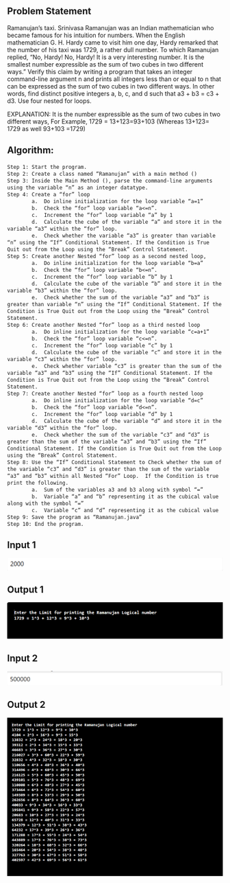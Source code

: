 ## Problem Statement

Ramanujan’s taxi. Srinivasa Ramanujan was an Indian mathematician who became famous for his intuition for numbers. When the English mathematician G. H. Hardy came to visit him one day, Hardy remarked that the number of his taxi was 1729, a rather dull number. To which Ramanujan replied, “No, Hardy! No, Hardy! It is a very interesting number. It is the smallest number expressible as the sum of two cubes in two different ways.” Verify this claim by writing a program that takes an integer command-line argument n and prints all integers less than or equal to n that can be expressed as the sum of two cubes in two different ways. In other words, find distinct positive integers a, b, c, and d such that a3 + b3 = c3 + d3. Use four nested for loops.

EXPLANATION:
It is the number expressible as the sum of two cubes in two different ways, For Example, 1729 = 13+123=93+103 (Whereas 13+123= 1729 as well 93+103 =1729) 


## Algorithm:

    Step 1:	Start the program.
	Step 2: Create a class named “Ramanujan” with a main method ()
    Step 3: Inside the Main Method (), parse the command-line arguments using the variable “n” as an integer datatype.
    Step 4: Create a “for” loop
            a.	Do inline initialization for the loop variable “a=1”
            b.	Check the “for” loop variable “a<=n”.
            c.	Increment the “for” loop variable “a” by 1
            d.	Calculate the cube of the variable “a” and store it in the variable “a3” within the “for” loop.
            e.	Check whether the variable “a3” is greater than variable “n” using the “If” Conditional Statement. If the Condition is True Quit out from the Loop using the “Break” Control Statement.
    Step 5: Create another Nested “for” loop as a second nested loop,
            a.	Do inline initialization for the loop variable “b=a”
            b.	Check the “for” loop variable “b<=n”.
            c.	Increment the “for” loop variable “b” by 1
            d.	Calculate the cube of the variable “b” and store it in the variable “b3” within the “for” loop.
            e.	Check whether the sum of the variable “a3” and “b3” is greater than variable “n” using the “If” Conditional Statement. If the Condition is True Quit out from the Loop using the “Break” Control Statement.
    Step 6: Create another Nested “for” loop as a third nested loop
            a.	Do inline initialization for the loop variable “c=a+1”
            b.	Check the “for” loop variable “c<=n”.
            c.	Increment the “for” loop variable “c” by 1
            d.	Calculate the cube of the variable “c” and store it in the variable “c3” within the “for” loop.
            e.	Check whether variable “c3” is greater than the sum of the variable “a3” and “b3” using the “If” Conditional Statement. If the Condition is True Quit out from the Loop using the “Break” Control Statement.
    Step 7: Create another Nested “for” loop as a fourth nested loop
            a.	Do inline initialization for the loop variable “d=c”
            b.	Check the “for” loop variable “d<=n”.
            c.	Increment the “for” loop variable “d” by 1
            d.	Calculate the cube of the variable “d” and store it in the variable “d3” within the “for” loop.
            e.	Check whether the sum of the variable “c3” and “d3” is greater than the sum of the variable “a3” and “b3” using the “If” Conditional Statement. If the Condition is True Quit out from the Loop using the “Break” Control Statement.
    Step 8: Use the “If” Conditional Statement to Check whether the sum of the variable “c3” and “d3” is greater than the sum of the variable “a3” and “b3” within all Nested “For” Loop.  If the Condition is true print the following.
            a.	Sum of the variables a3 and b3 along with symbol “=”
            b.	Variable “a” and “b” representing it as the cubical value along with the symbol “=”
            c.	Variable “c” and “d” representing it as the cubical value	
    Step 9: Save the program as “Ramanujan.java”
	Step 10: End the program.


## Input 1

![Alt text](image-24.png)

## Output 1

![Alt text](image-25.png)

## Input 2

![Alt text](image-26.png)

## Output 2

![Alt text](image-27.png)

